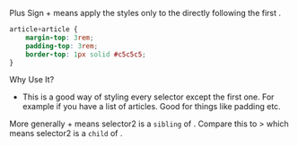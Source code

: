 Plus Sign
<selector> + <selector> means apply the styles only to the  <selector> directly following the first <selector>.
	
```css
article+article {
	margin-top: 3rem;
    padding-top: 3rem;
    border-top: 1px solid #c5c5c5;
}
```
	
Why Use It?
* This is a good way of styling every selector except the first one. For example if you have a list of articles. Good for things like padding etc.
	
More generally <selector2> + <selector2> means selector2 is a `sibling` of <selector1>. Compare this to <selector1> > <selector2> which means selector2 is a `child` of <selector1>.


	